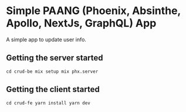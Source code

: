 # Simple PAANG (Phoenix, Absinthe, Apollo, NextJs, GraphQL) App

A simple app to update user info.

## Getting the server started
`
    cd crud-be
    mix setup
    mix phx.server
`

## Getting the client started
`
    cd crud-fe
    yarn install
    yarn dev
`